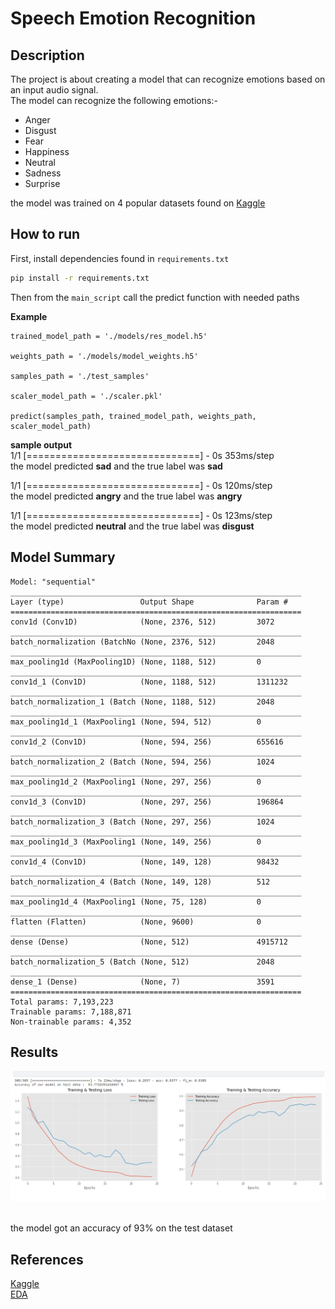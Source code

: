 # Speech Emotion Recognition 

 
## **Description**   
The project is about creating a model that can recognize emotions based on an input audio signal. <br />
The model can recognize the following emotions:-
- Anger
- Disgust
- Fear
- Happiness
- Neutral
- Sadness
- Surprise

the model was trained on 4 popular datasets found on 
[Kaggle](https://www.kaggle.com/datasets/dmitrybabko/speech-emotion-recognition-en)

## **How to run**   
First, install dependencies found in `requirements.txt`


```bash   
pip install -r requirements.txt
 ```
Then
from the `main_script` call the predict function with needed paths


**Example**

```
trained_model_path = './models/res_model.h5'

weights_path = './models/model_weights.h5'

samples_path = './test_samples'

scaler_model_path = './scaler.pkl'

predict(samples_path, trained_model_path, weights_path, scaler_model_path)

```

**sample output** <br />
1/1 [==============================] - 0s 353ms/step  <br />
the model predicted  **sad**  and the true label was  **sad**  <br />

1/1 [==============================] - 0s 120ms/step <br />
the model predicted  **angry**  and the true label was  **angry**  <br />

1/1 [==============================] - 0s 123ms/step <br />
the model predicted  **neutral**  and the true label was  **disgust** <br />


## Model Summary
```
Model: "sequential"
_________________________________________________________________
Layer (type)                 Output Shape              Param #   
=================================================================
conv1d (Conv1D)              (None, 2376, 512)         3072      
_________________________________________________________________
batch_normalization (BatchNo (None, 2376, 512)         2048      
_________________________________________________________________
max_pooling1d (MaxPooling1D) (None, 1188, 512)         0         
_________________________________________________________________
conv1d_1 (Conv1D)            (None, 1188, 512)         1311232   
_________________________________________________________________
batch_normalization_1 (Batch (None, 1188, 512)         2048      
_________________________________________________________________
max_pooling1d_1 (MaxPooling1 (None, 594, 512)          0         
_________________________________________________________________
conv1d_2 (Conv1D)            (None, 594, 256)          655616    
_________________________________________________________________
batch_normalization_2 (Batch (None, 594, 256)          1024      
_________________________________________________________________
max_pooling1d_2 (MaxPooling1 (None, 297, 256)          0         
_________________________________________________________________
conv1d_3 (Conv1D)            (None, 297, 256)          196864    
_________________________________________________________________
batch_normalization_3 (Batch (None, 297, 256)          1024      
_________________________________________________________________
max_pooling1d_3 (MaxPooling1 (None, 149, 256)          0         
_________________________________________________________________
conv1d_4 (Conv1D)            (None, 149, 128)          98432     
_________________________________________________________________
batch_normalization_4 (Batch (None, 149, 128)          512       
_________________________________________________________________
max_pooling1d_4 (MaxPooling1 (None, 75, 128)           0         
_________________________________________________________________
flatten (Flatten)            (None, 9600)              0         
_________________________________________________________________
dense (Dense)                (None, 512)               4915712   
_________________________________________________________________
batch_normalization_5 (Batch (None, 512)               2048      
_________________________________________________________________
dense_1 (Dense)              (None, 7)                 3591      
=================================================================
Total params: 7,193,223
Trainable params: 7,188,871
Non-trainable params: 4,352
```

## Results
![alt text](loss_acc.png)

<br />
the model got an accuracy of 93% on the test dataset 

## References

[Kaggle](https://www.kaggle.com/datasets/dmitrybabko/speech-emotion-recognition-en)
<br />
[EDA](https://www.kaggle.com/code/dmitrybabko/speech-emotion-recognition-conv1d)

